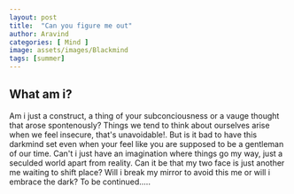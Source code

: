 ```yaml
---
layout: post
title:  "Can you figure me out"
author: Aravind
categories: [ Mind ]
image: assets/images/Blackmind
tags: [summer]
---
```

<h2>What am i?</h2>
Am i just a construct, a thing of your subconciousness or a vauge thought that arose spontenously?
Things we tend to think about ourselves arise when we feel insecure, that's unavoidable!.
But is it bad to have this darkmind set even when your feel like you are supposed to be a gentleman of our time.
Can't i just have an imagination where things go my way, just a seculded world apart from reality.
Can it be that my two face is just another me waiting to shift place?
Will i break my mirror to avoid this me or will i embrace the dark?
To be continued.....